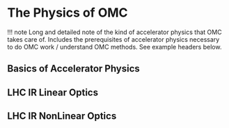 # The Physics of OMC

!!! note
    Long and detailed note of the kind of accelerator physics that OMC takes care of.
    Includes the prerequisites of accelerator physics necessary to do OMC work / understand OMC methods.
    See example headers below.

## Basics of Accelerator Physics

## LHC IR Linear Optics

## LHC IR NonLinear Optics